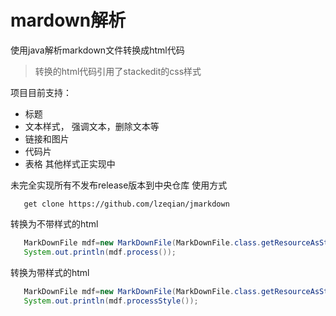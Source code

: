 # mardown解析
使用java解析markdown文件转换成html代码
>转换的html代码引用了stackedit的css样式

项目目前支持：
 - 标题
 - 文本样式， 强调文本，删除文本等
 - 链接和图片
 - 代码片
 - 表格
 其他样式正实现中
 
 未完全实现所有不发布release版本到中央仓库
 使用方式
 ```aidl
    get clone https://github.com/lzeqian/jmarkdown
```
转换为不带样式的html
 ```java
    MarkDownFile mdf=new MarkDownFile(MarkDownFile.class.getResourceAsStream("/test.md"));
    System.out.println(mdf.process());
```
转换为带样式的html
 ```java
    MarkDownFile mdf=new MarkDownFile(MarkDownFile.class.getResourceAsStream("/test1.md"));
    System.out.println(mdf.processStyle());
```
 
 
